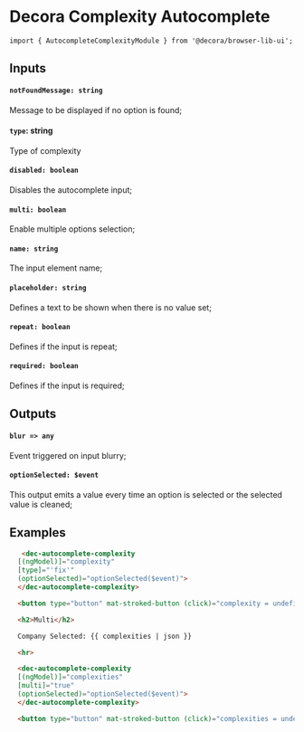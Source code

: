 # Decora Complexity Autocomplete

`import { AutocompleteComplexityModule } from '@decora/browser-lib-ui';`

## Inputs

#### `notFoundMessage: string`
Message to be displayed if no option is found;

#### `type`: string
Type of complexity

#### `disabled: boolean`
Disables the autocomplete input;

#### `multi: boolean`
Enable multiple options selection;

#### `name: string`
The input element name;

#### `placeholder: string`
Defines a text to be shown when there is no value set;

#### `repeat: boolean`
Defines if the input is repeat;

#### `required: boolean`
Defines if the input is required;
## Outputs

#### `blur => any`
Event triggered on input blurry;

#### `optionSelected: $event`
This output emits a value every time an option is selected or the selected value is cleaned;

## Examples

```html
   <dec-autocomplete-complexity
  [(ngModel)]="complexity"
  [type]="'fix'"
  (optionSelected)="optionSelected($event)">
  </dec-autocomplete-complexity>

  <button type="button" mat-stroked-button (click)="complexity = undefined">Clear</button>

  <h2>Multi</h2>

  Company Selected: {{ complexities | json }}

  <hr>

  <dec-autocomplete-complexity
  [(ngModel)]="complexities"
  [multi]="true"
  (optionSelected)="optionSelected($event)">
  </dec-autocomplete-complexity>

  <button type="button" mat-stroked-button (click)="complexities = undefined">Clear</button>
```
